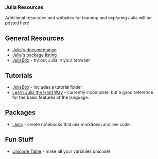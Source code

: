 ### Julia Resources

Additional resources and websites for learning and exploring Julia will be posted here

## General Resources
* [Julia's documentation](http://julia.readthedocs.org/en/release-0.4/)
* [Julia's package listing](http://pkg.julialang.org/)
* [JuliaBox](https://juliabox.org) - try out Julia in your browser


## Tutorials

* [JuliaBox](https://juliabox.org) - includes a tutorial folder
* [Learn Julia the Hard Way](https://github.com/chrisvoncsefalvay/learn-julia-the-hard-way) -
currently incomplete, but a good reference for the basic features of the language.

## Packages

* [IJulia](https://github.com/JuliaLang/IJulia.jl) - create notebooks that mix markdown and live code.

## Fun Stuff

* [Unicode Table](http://julia.readthedocs.org/en/latest/manual/unicode-input/) - make all your variables unicode!
